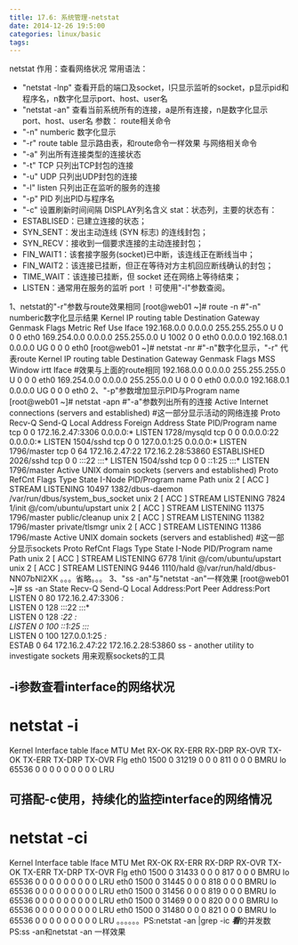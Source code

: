 ```yaml
---
title: 17.6: 系统管理-netstat
date: 2014-12-26 19:5:00
categories: linux/basic
tags:
---
```

 
netstat
作用：查看网络状况
常用语法： 
* "netstat -lnp" 查看开启的端口及socket，l只显示监听的socket，p显示pid和程序名，n数字化显示port、host、user名
* "netstat -an" 查看当前系统所有的连接，a是所有连接，n是数字化显示port、host、user名
参数：
route相关命令
* "-n" numberic 数字化显示
* "-r" route table 显示路由表，和route命令一样效果
与网络相关命令
* "-a" 列出所有连接类型的连接状态
* "-t" TCP 只列出TCP封包的连接
* "-u" UDP 只列出UDP封包的连接
* "-l" listen 只列出正在监听的服务的连接
* "-p" PID 列出PID与程序名
* "-c" 设置刷新时间间隔
DISPLAY列名含义
stat：状态列，主要的状态有：
* ESTABLISED：已建立连接的状态；
* SYN_SENT：发出主动连线 (SYN 标志) 的连线封包；
* SYN_RECV：接收到一個要求连接的主动连接封包；
* FIN_WAIT1：该套接字服务(socket)已中断，该连线正在断线当中；
* FIN_WAIT2：该连接已挂断，但正在等待对方主机回应断线确认的封包；
* TIME_WAIT：该连接已挂断，但 socket 还在网络上等待结束；
* LISTEN：通常用在服务的监听 port ！可使用"-l"参数查阅。
 
1、netstat的"-r"参数与route效果相同
[root@web01 ~]# route -n        #"-n" numberic数字化显示结果
Kernel IP routing table
Destination     Gateway         Genmask         Flags Metric Ref    Use Iface
192.168.0.0     0.0.0.0         255.255.255.0   U     0      0        0 eth0
169.254.0.0     0.0.0.0         255.255.0.0     U     1002   0        0 eth0
0.0.0.0         192.168.0.1     0.0.0.0         UG    0      0        0 eth0
[root@web01 ~]# netstat -nr        #"-n"数字化显示，"-r" 代表route
Kernel IP routing table
Destination     Gateway         Genmask         Flags   MSS Window  irtt Iface   #效果与上面的route相同
192.168.0.0     0.0.0.0         255.255.255.0   U         0 0          0 eth0
169.254.0.0     0.0.0.0         255.255.0.0     U         0 0          0 eth0
0.0.0.0         192.168.0.1     0.0.0.0         UG        0 0          0 eth0
2、"-p"参数增加显示PID与Program name
[root@web01 ~]# netstat -apn   #"-a"参数列出所有的连接
Active Internet connections (servers and established)    #这一部分显示活动的网络连接
Proto Recv-Q Send-Q Local Address               Foreign Address             State       PID/Program name
tcp        0      0 172.16.2.47:3306            0.0.0.0:*                   LISTEN      1728/mysqld
tcp        0      0 0.0.0.0:22                  0.0.0.0:*                   LISTEN      1504/sshd
tcp        0      0 127.0.0.1:25                0.0.0.0:*                   LISTEN      1796/master
tcp        0     64 172.16.2.47:22              172.16.2.28:53860           ESTABLISHED 2026/sshd
tcp        0      0 :::22                       :::*                        LISTEN      1504/sshd
tcp        0      0 ::1:25                      :::*                        LISTEN      1796/master
Active UNIX domain sockets (servers and established)
Proto RefCnt Flags       Type       State         I-Node PID/Program name    Path
unix  2      [ ACC ]     STREAM     LISTENING     10497  1382/dbus-daemon    /var/run/dbus/system_bus_socket
unix  2      [ ACC ]     STREAM     LISTENING     7824   1/init              @/com/ubuntu/upstart
unix  2      [ ACC ]     STREAM     LISTENING     11375  1796/master         public/cleanup
unix  2      [ ACC ]     STREAM     LISTENING     11382  1796/master         private/tlsmgr
unix  2      [ ACC ]     STREAM     LISTENING     11386  1796/maste
Active UNIX domain sockets (servers and established)   #这一部分显示sockets
Proto RefCnt Flags       Type       State         I-Node PID/Program name    Path
unix  2      [ ACC ]     STREAM     LISTENING     6778   1/init              @/com/ubuntu/upstart
unix  2      [ ACC ]     STREAM     LISTENING     9446   1110/hald           @/var/run/hald/dbus-NN07bNl2XK
。。。省略。。。
3、"ss -an"与"netstat -an"一样效果
[root@web01 ~]# ss -an
State       Recv-Q Send-Q   Local Address:Port     Peer Address:Port
LISTEN      0      80         172.16.2.47:3306                *:*  
LISTEN      0      128                 :::22                 :::*  
LISTEN      0      128                  *:22                  *:*  
LISTEN      0      100                ::1:25                 :::*  
LISTEN      0      100          127.0.0.1:25                  *:*  
ESTAB       0      64         172.16.2.47:22        172.16.2.28:53860
ss - another utility to investigate sockets 用来观察sockets的工具
## -i参数查看interface的网络状况
# netstat -i
Kernel Interface table
Iface       MTU Met    RX-OK RX-ERR RX-DRP RX-OVR    TX-OK TX-ERR TX-DRP TX-OVR Flg
eth0       1500   0    31219      0      0      0      811      0      0      0 BMRU
lo        65536   0        0      0      0      0        0      0      0      0 LRU
## 可搭配-c使用，持续化的监控interface的网络情况
# netstat -ci
Kernel Interface table
Iface       MTU Met    RX-OK RX-ERR RX-DRP RX-OVR    TX-OK TX-ERR TX-DRP TX-OVR Flg
eth0       1500   0    31433      0      0      0      817      0      0      0 BMRU
lo        65536   0        0      0      0      0        0      0      0      0 LRU
eth0       1500   0    31445      0      0      0      818      0      0      0 BMRU
lo        65536   0        0      0      0      0        0      0      0      0 LRU
eth0       1500   0    31456      0      0      0      819      0      0      0 BMRU
lo        65536   0        0      0      0      0        0      0      0      0 LRU
eth0       1500   0    31469      0      0      0      820      0      0      0 BMRU
lo        65536   0        0      0      0      0        0      0      0      0 LRU
eth0       1500   0    31480      0      0      0      821      0      0      0 BMRU
lo        65536   0        0      0      0      0        0      0      0      0 LRU
。。。。。。PS:netstat -an |grep -ic ***看***的并发数
PS:ss -an和netstat -an 一样效果
